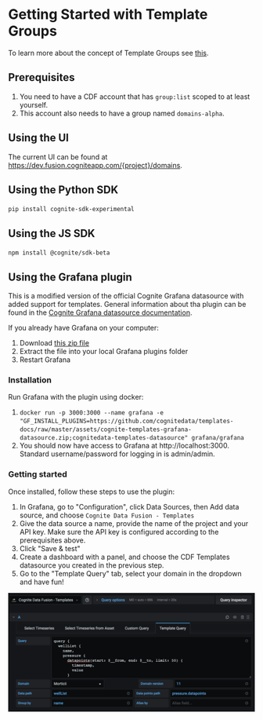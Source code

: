 # Getting Started with Template Groups
To learn more about the concept of Template Groups see [this](../concepts/domains.md).

## Prerequisites
1. You need to have a CDF account that has `group:list` scoped to at least yourself.
1. This account also needs to have a group named `domains-alpha`.

## Using the UI
The current UI can be found at https://dev.fusion.cogniteapp.com/{project}/domains.

## Using the Python SDK
`pip install cognite-sdk-experimental`

## Using the JS SDK
`npm install @cognite/sdk-beta`

## Using the Grafana plugin
This is a modified version of the official Cognite Grafana datasource with added support for templates.
General information about tha plugin can be found in the 
[Cognite Grafana datasource documentation](https://docs.cognite.com/cdf/dashboards/guides/grafana/getting_started.html).

If you already have Grafana on your computer:
1. Download [this zip file](../assets/cognite-templates-grafana-datasource.zip)
2. Extract the file into your local Grafana plugins folder 
3. Restart Grafana

### Installation
Run Grafana with the plugin using docker:
1. `docker run -p 3000:3000 --name grafana -e "GF_INSTALL_PLUGINS=https://github.com/cognitedata/templates-docs/raw/master/assets/cognite-templates-grafana-datasource.zip;cognitedata-templates-datasource" grafana/grafana`
5. You should now have access to Grafana at http://localhost:3000. Standard username/password for logging in is admin/admin.

### Getting started
Once installed, follow these steps to use the plugin:
1. In Grafana, go to "Configuration", click Data Sources, then Add data source, and choose `Cognite Data Fusion - Templates`
2. Give the data source a name, provide the name of the project and your API key. Make sure the API key is configured according to the prerequisites above.
3. Click "Save & test"
4. Create a dashboard with a panel, and choose the CDF Templates datasource you created in the previous step.
5. Go to the "Template Query" tab, select your domain in the dropdown and have fun!

![](../assets/grafana-plugin-query-editor.png)
